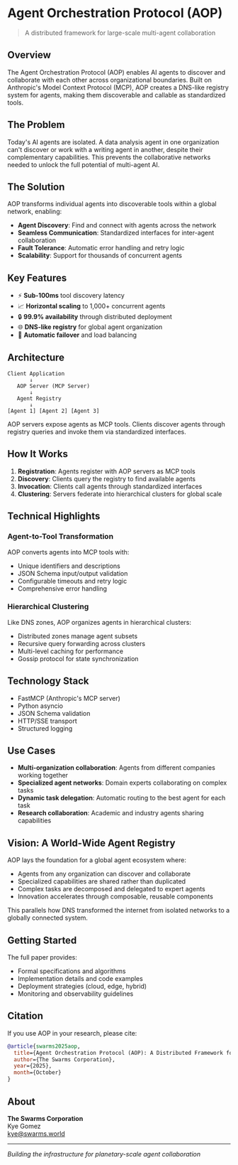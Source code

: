 # Agent Orchestration Protocol (AOP)

> A distributed framework for large-scale multi-agent collaboration

## Overview

The Agent Orchestration Protocol (AOP) enables AI agents to discover and collaborate with each other across organizational boundaries. Built on Anthropic's Model Context Protocol (MCP), AOP creates a DNS-like registry system for agents, making them discoverable and callable as standardized tools.

## The Problem

Today's AI agents are isolated. A data analysis agent in one organization can't discover or work with a writing agent in another, despite their complementary capabilities. This prevents the collaborative networks needed to unlock the full potential of multi-agent AI.

## The Solution

AOP transforms individual agents into discoverable tools within a global network, enabling:

- **Agent Discovery**: Find and connect with agents across the network
- **Seamless Communication**: Standardized interfaces for inter-agent collaboration
- **Fault Tolerance**: Automatic error handling and retry logic
- **Scalability**: Support for thousands of concurrent agents

## Key Features

- ⚡ **Sub-100ms** tool discovery latency
- 📈 **Horizontal scaling** to 1,000+ concurrent agents
- 🔒 **99.9% availability** through distributed deployment
- 🌐 **DNS-like registry** for global agent organization
- 🔄 **Automatic failover** and load balancing

## Architecture

```
Client Application
       ↓
   AOP Server (MCP Server)
       ↓
   Agent Registry
       ↓
[Agent 1] [Agent 2] [Agent 3]
```

AOP servers expose agents as MCP tools. Clients discover agents through registry queries and invoke them via standardized interfaces.

## How It Works

1. **Registration**: Agents register with AOP servers as MCP tools
2. **Discovery**: Clients query the registry to find available agents
3. **Invocation**: Clients call agents through standardized interfaces
4. **Clustering**: Servers federate into hierarchical clusters for global scale

## Technical Highlights

### Agent-to-Tool Transformation

AOP converts agents into MCP tools with:
- Unique identifiers and descriptions
- JSON Schema input/output validation
- Configurable timeouts and retry logic
- Comprehensive error handling

### Hierarchical Clustering

Like DNS zones, AOP organizes agents in hierarchical clusters:
- Distributed zones manage agent subsets
- Recursive query forwarding across clusters
- Multi-level caching for performance
- Gossip protocol for state synchronization

## Technology Stack

- FastMCP (Anthropic's MCP server)
- Python asyncio
- JSON Schema validation
- HTTP/SSE transport
- Structured logging

## Use Cases

- **Multi-organization collaboration**: Agents from different companies working together
- **Specialized agent networks**: Domain experts collaborating on complex tasks
- **Dynamic task delegation**: Automatic routing to the best agent for each task
- **Research collaboration**: Academic and industry agents sharing capabilities

## Vision: A World-Wide Agent Registry

AOP lays the foundation for a global agent ecosystem where:

- Agents from any organization can discover and collaborate
- Specialized capabilities are shared rather than duplicated
- Complex tasks are decomposed and delegated to expert agents
- Innovation accelerates through composable, reusable components

This parallels how DNS transformed the internet from isolated networks to a globally connected system.

## Getting Started

The full paper provides:
- Formal specifications and algorithms
- Implementation details and code examples
- Deployment strategies (cloud, edge, hybrid)
- Monitoring and observability guidelines

## Citation

If you use AOP in your research, please cite:

```bibtex
@article{swarms2025aop,
  title={Agent Orchestration Protocol (AOP): A Distributed Framework for Large-Scale Multi-Agent Collaboration},
  author={The Swarms Corporation},
  year={2025},
  month={October}
}
```

## About

**The Swarms Corporation**  
Kye Gomez  
kye@swarms.world

---

*Building the infrastructure for planetary-scale agent collaboration*
